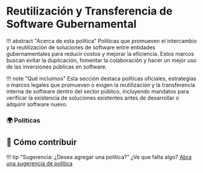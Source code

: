# Reutilización y Transferencia de Software Gubernamental

!!! abstract "Acerca de esta política"
	Políticas que promueven el intercambio y la reutilización de soluciones de software entre entidades gubernamentales para reducir costos y mejorar la eficiencia. Estos marcos buscan evitar la duplicación, fomentar la colaboración y hacer un mejor uso de las inversiones públicas en software.

!!! note "Qué incluimos"
	Esta sección destaca políticas oficiales, estrategias o marcos legales que promueven o exigen la reutilización y la transferencia interna de software dentro del sector público, incluyendo mandatos para verificar la existencia de soluciones existentes antes de desarrollar o adquirir software nuevo.
      
### 🌍 Políticas

## 🤝 Cómo contribuir

!!! tip "Sugerencia: ¿Desea agregar una política?"
 	 ¿Ve que falta algo? [Abra una sugerencia de política](https://github.com/EL-BID/OSS_policies/issues/new?template=policy-suggestion.yml)